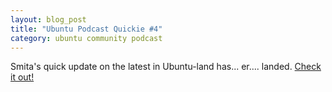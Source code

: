 ```yaml
--- 
layout: blog_post
title: "Ubuntu Podcast Quickie #4"
category: ubuntu community podcast
---
```

Smita's quick update on the latest in Ubuntu-land has... er.... landed.  <a href="http://ubuntupodcast.net/2009/01/30/ubuntu-podcast-qucikie-4/">Check it out!</a>
